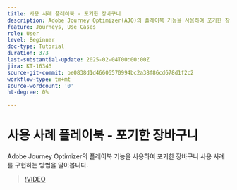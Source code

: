 ```yaml
---
title: 사용 사례 플레이북 - 포기한 장바구니
description: Adobe Journey Optimizer(AJO)의 플레이북 기능을 사용하여 포기한 장바구니 사용 사례를 구현하는 방법을 알아봅니다.
feature: Journeys, Use Cases
role: User
level: Beginner
doc-type: Tutorial
duration: 373
last-substantial-update: 2025-02-04T00:00:00Z
jira: KT-16346
source-git-commit: be0838d1d46606570994bc2a38f86cd678d1f2c2
workflow-type: tm+mt
source-wordcount: '0'
ht-degree: 0%

---
```



# 사용 사례 플레이북 - 포기한 장바구니

Adobe Journey Optimizer의 플레이북 기능을 사용하여 포기한 장바구니 사용 사례를 구현하는 방법을 알아봅니다.

>[!VIDEO](https://video.tv.adobe.com/v/3443971/?learn=on&enablevpops&captions=kor)
